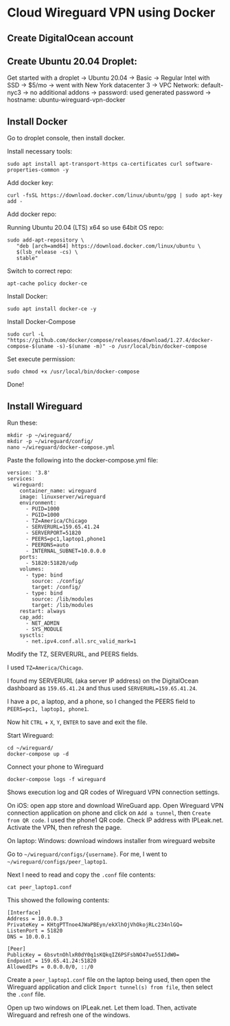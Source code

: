 # Cloud Wireguard VPN using Docker

## Create DigitalOcean account

## Create Ubuntu 20.04 Droplet: 

Get started with a droplet -> Ubuntu 20.04 -> Basic -> Regular Intel with SSD -> $5/mo -> went with New York datacenter 3 -> VPC Network: default-nyc3 -> no additional addons -> password: used generated password -> hostname: ubuntu-wireguard-vpn-docker

## Install Docker

Go to droplet console, then install docker.

Install necessary tools:

```
sudo apt install apt-transport-https ca-certificates curl software-properties-common -y
```

Add docker key:

```
curl -fsSL https://download.docker.com/linux/ubuntu/gpg | sudo apt-key add -
```

Add docker repo:

Running Ubuntu 20.04 (LTS) x64 so use 64bit OS repo:

```
sudo add-apt-repository \
   "deb [arch=amd64] https://download.docker.com/linux/ubuntu \
   $(lsb_release -cs) \
   stable"
```

Switch to correct repo:

```
apt-cache policy docker-ce
```

Install Docker:

```
sudo apt install docker-ce -y
```

Install Docker-Compose

```
sudo curl -L "https://github.com/docker/compose/releases/download/1.27.4/docker-compose-$(uname -s)-$(uname -m)" -o /usr/local/bin/docker-compose
```

Set execute permission:

```
sudo chmod +x /usr/local/bin/docker-compose
```

Done!

## Install Wireguard

Run these:

```
mkdir -p ~/wireguard/
mkdir -p ~/wireguard/config/
nano ~/wireguard/docker-compose.yml
```

Paste the following into the docker-compose.yml file:

```
version: '3.8'
services:
  wireguard:
    container_name: wireguard
    image: linuxserver/wireguard
    environment:
      - PUID=1000
      - PGID=1000
      - TZ=America/Chicago
      - SERVERURL=159.65.41.24
      - SERVERPORT=51820
      - PEERS=pc1,laptop1,phone1
      - PEERDNS=auto
      - INTERNAL_SUBNET=10.0.0.0
    ports:
      - 51820:51820/udp
    volumes:
      - type: bind
        source: ./config/
        target: /config/
      - type: bind
        source: /lib/modules
        target: /lib/modules
    restart: always
    cap_add:
      - NET_ADMIN
      - SYS_MODULE
    sysctls:
      - net.ipv4.conf.all.src_valid_mark=1
```

Modify the TZ, SERVERURL, and PEERS fields.

I used `TZ=America/Chicago`.

I found my SERVERURL (aka server IP address) on the DigitalOcean dashboard as `159.65.41.24` and thus used `SERVERURL=159.65.41.24`.

I have a pc, a laptop, and a phone, so I changed the PEERS field to `PEERS=pc1, laptop1, phone1`.

Now hit `CTRL` + `X`, `Y`, `ENTER` to save and exit the file.

Start Wireguard:

```
cd ~/wireguard/
docker-compose up -d
```

Connect your phone to Wireguard

```
docker-compose logs -f wireguard
```

Shows execution log and QR codes of Wireguard VPN connection settings.

On iOS: open app store and download WireGuard app. Open Wireguard VPN connection application on phone and click on `Add a tunnel`, then `Create from QR code`. I used the phone1 QR code. Check IP address with IPLeak.net. Activate the VPN, then refresh the page.

On laptop: Windows: download windows installer from wireguard website

Go to `~/wireguard/configs/{username}`. For me, I went to `~/wireguard/configs/peer_laptop1`.

Next I need to read and copy the `.conf` file contents:

```
cat peer_laptop1.conf
```
This showed the following contents:

```
[Interface]
Address = 10.0.0.3
PrivateKey = KHtgPTTnoe4JWaPBEyn/ekXlhOjVhOkojRLc234nlGQ=
ListenPort = 51820
DNS = 10.0.0.1

[Peer]
PublicKey = 6bsvtnOhlxR0dY0q1sKQkqIZ6PSFsbNO47ue55IJdW0=
Endpoint = 159.65.41.24:51820
AllowedIPs = 0.0.0.0/0, ::/0
```

Create a `peer_laptop1.conf` file on the laptop being used, then open the Wireguard application and click `Import tunnel(s) from file`, then select the `.conf` file.

Open up two windows on IPLeak.net. Let them load. Then, activate Wireguard and refresh one of the windows.
